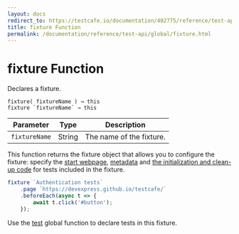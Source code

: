 ```yaml
---
layout: docs
redirect_to: https://testcafe.io/documentation/402775/reference/test-api/global/fixture
title: fixture Function
permalink: /documentation/reference/test-api/global/fixture.html
---
```

# fixture Function

Declares a fixture.

```text
fixture( fixtureName ) → this
fixture `fixtureName` → this
```

Parameter     | Type   | Description
------------- | ------ | ------------------------
`fixtureName` | String | The name of the fixture.

This function returns the fixture object that allows you to configure the fixture: specify the [start webpage](../../../guides/basic-guides/organize-tests.md#specify-the-start-webpage), [metadata](../../../guides/basic-guides/organize-tests.md#specify-test-metadata) and [the initialization and clean-up code](../../../guides/basic-guides/organize-tests.md#initialization-and-clean-up) for tests included in the fixture.

```js
fixture `Authentication tests`
    .page `https://devexpress.github.io/testcafe/`
    .beforeEach(async t => {
        await t.click('#button');
    });
```

Use the [test](test.md) global function to declare tests in this fixture.
